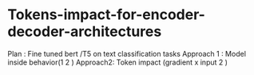 # Tokens-impact-for-encoder-decoder-architectures

Plan : 
Fine tuned bert /T5 on text classification tasks
Approach 1 : Model inside behavior(1  2  )
Approach2: Token impact (gradient x input    2  )
